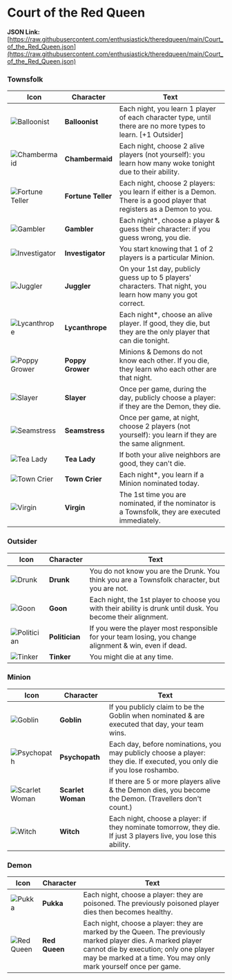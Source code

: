 # Court of the Red Queen

**JSON Link:** [https://raw.githubusercontent.com/enthusiastick/theredqueen/main/Court_of_the_Red_Queen.json](https://raw.githubusercontent.com/enthusiastick/theredqueen/main/Court_of_the_Red_Queen.json)

### Townsfolk

Icon | Character | Text
--- | --- | ---
![Balloonist](https://wiki.bloodontheclocktower.com/images/5/58/Balloonist_icon.png) | **Balloonist** | Each night, you learn 1 player of each character type, until there are no more types to learn. [+1 Outsider]
![Chambermaid](https://wiki.bloodontheclocktower.com/images/0/00/Chambermaid_Icon.png) | **Chambermaid** | Each night, choose 2 alive players (not yourself): you learn how many woke tonight due to their ability.
![Fortune Teller](https://wiki.bloodontheclocktower.com/images/2/2a/Fortune_Teller_Icon.png) | **Fortune Teller** | Each night, choose 2 players: you learn if either is a Demon. There is a good player that registers as a Demon to you.
![Gambler](https://wiki.bloodontheclocktower.com/images/1/14/Gambler_Icon.png) | **Gambler** | Each night*, choose a player & guess their character: if you guess wrong, you die.
![Investigator](https://wiki.bloodontheclocktower.com/images/e/ed/Investigator_Icon.png) | **Investigator** | You start knowing that 1 of 2 players is a particular Minion.
![Juggler](https://wiki.bloodontheclocktower.com/images/c/cc/Juggler_Icon.png) | **Juggler** | On your 1st day, publicly guess up to 5 players' characters. That night, you learn how many you got correct.
![Lycanthrope](https://wiki.bloodontheclocktower.com/images/e/e1/Lycanthrope5_icon.png) | **Lycanthrope** | Each night*, choose an alive player. If good, they die, but they are the only player that can die tonight.
![Poppy Grower](https://wiki.bloodontheclocktower.com/images/1/13/Poppy_Grower5_icon.png) | **Poppy Grower** | Minions & Demons do not know each other. If you die, they learn who each other are that night.
![Slayer](https://wiki.bloodontheclocktower.com/images/2/23/Slayer_Icon.png) | **Slayer** | Once per game, during the day, publicly choose a player: if they are the Demon, they die.
![Seamstress](https://wiki.bloodontheclocktower.com/images/5/55/Seamstress_Icon.png) | **Seamstress** | Once per game, at night, choose 2 players (not yourself): you learn if they are the same alignment.
![Tea Lady](https://wiki.bloodontheclocktower.com/images/d/d3/Tea_Lady_Icon.png) | **Tea Lady** | If both your alive neighbors are good, they can't die.
![Town Crier](https://wiki.bloodontheclocktower.com/images/f/f8/Town_Crier_Icon.png) | **Town Crier** | Each night*, you learn if a Minion nominated today.
![Virgin](https://wiki.bloodontheclocktower.com/images/9/9d/Virgin_Icon.png) | **Virgin** | The 1st time you are nominated, if the nominator is a Townsfolk, they are executed immediately.

### Outsider

Icon | Character | Text
--- | --- | ---
![Drunk](https://wiki.bloodontheclocktower.com/images/4/4d/Drunk_Icon.png) | **Drunk** | You do not know you are the Drunk. You think you are a Townsfolk character, but you are not.
![Goon](https://wiki.bloodontheclocktower.com/images/8/8e/Goon_Icon.png) | **Goon** | Each night, the 1st player to choose you with their ability is drunk until dusk. You become their alignment.
![Politician](https://wiki.bloodontheclocktower.com/images/8/83/Politician_icon.png) | **Politician** | If you were the player most responsible for your team losing, you change alignment & win, even if dead.
![Tinker](https://wiki.bloodontheclocktower.com/images/b/b0/Tinker_Icon.png) | **Tinker** | You might die at any time.

### Minion

Icon | Character | Text
--- | --- | ---
![Goblin](https://wiki.bloodontheclocktower.com/images/8/8b/Goblin_icon.png) | **Goblin** | If you publicly claim to be the Goblin when nominated & are executed that day, your team wins.
![Psychopath](https://wiki.bloodontheclocktower.com/images/e/e7/Psychopath_Icon.png) | **Psychopath** | Each day, before nominations, you may publicly choose a player: they die. If executed, you only die if you lose roshambo.
![Scarlet Woman](https://wiki.bloodontheclocktower.com/images/8/87/Scarlet_Woman_Icon.png) | **Scarlet Woman** | If there are 5 or more players alive & the Demon dies, you become the Demon. (Travellers don't count.)
![Witch](https://wiki.bloodontheclocktower.com/images/6/6e/Witch_Icon.png) | **Witch** | Each night, choose a player: if they nominate tomorrow, they die. If just 3 players live, you lose this ability.

### Demon

Icon | Character | Text
--- | --- | ---
![Pukka](https://wiki.bloodontheclocktower.com/images/7/74/Pukka_Icon.png) | **Pukka** | Each night, choose a player: they are poisoned. The previously poisoned player dies then becomes healthy.
![Red Queen](https://raw.githubusercontent.com/enthusiastick/theredqueen/main/img/redqueen-small.png) | **Red Queen** | Each night, choose a player: they are marked by the Queen. The previously marked player dies. A marked player cannot die by execution; only one player may be marked at a time. You may only mark yourself once per game.
